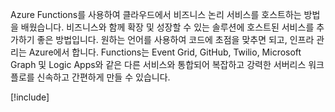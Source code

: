 Azure Functions를 사용하여 클라우드에서 비즈니스 논리 서비스를 호스트하는 방법을 배웠습니다. 비즈니스와 함께 확장 및 성장할 수 있는 솔루션에 호스트된 서비스를 추가하기 좋은 방법입니다. 원하는 언어를 사용하여 코드에 초점을 맞추면 되고, 인프라 관리는 Azure에서 합니다. Functions는 Event Grid, GitHub, Twilio, Microsoft Graph 및 Logic Apps와 같은 다른 서비스와 통합되어 복잡하고 강력한 서버리스 워크플로를 신속하고 간편하게 만들 수 있습니다.

[!include[](../../../includes/azure-sandbox-cleanup.md)]